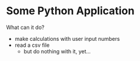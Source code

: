 # Some Python Application

What can it do?

 - make calculations with user input numbers
 - read a csv file
   - but do nothing with it, yet...

